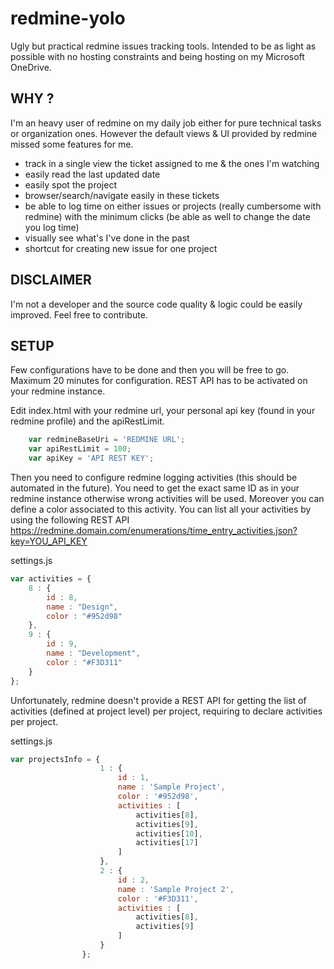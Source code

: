 # redmine-yolo
Ugly but practical redmine issues tracking tools. Intended to be as light as possible with no hosting constraints and being hosting on my Microsoft OneDrive.

## WHY ?
I'm an heavy user of redmine on my daily job either for pure technical tasks or organization ones. However the default views & UI provided by redmine missed some features for me.

* track in a single view the ticket assigned to me & the ones I'm watching
* easily read the last updated date
* easily spot the project
* browser/search/navigate easily in these tickets
* be able to log time on either issues or projects (really cumbersome with redmine) with the minimum clicks (be able as well to change the date you log time)
* visually see what's I've done in the past
* shortcut for creating new issue for one project 

## DISCLAIMER
I'm not a developer and the source code quality & logic could be easily improved. Feel free to contribute.

## SETUP
Few configurations have to be done and then you will be free to go. Maximum 20 minutes for configuration. REST API has to be activated on your redmine instance.

Edit index.html with your redmine url, your personal api key (found in your redmine profile) and the apiRestLimit.
```javascript
	var redmineBaseUri = 'REDMINE URL';
	var apiRestLimit = 100;
	var apiKey = 'API REST KEY';
```


Then you need to configure redmine logging activities (this should be automated in the future). You need to get the exact same ID as in your redmine instance otherwise wrong activities will be used.
Moreover you can define a color associated to this activity.
You can list all your activities by using the following REST API
https://redmine.domain.com/enumerations/time_entry_activities.json?key=YOU_API_KEY

settings.js
```javascript
var activities = { 
	8 : {
		id : 8,
		name : "Design",
		color : "#952d98"
	},
	9 : {
		id : 9,
		name : "Development",
		color : "#F3D311"
	}
};
```

Unfortunately, redmine doesn't provide a REST API for getting the list of activities (defined at project level) per project, requiring to declare activities per project.

settings.js
```javascript
var projectsInfo = {
					1 : {
						id : 1,
						name : 'Sample Project',
						color : '#952d98',
						activities : [ 
							activities[8],
							activities[9],
							activities[10],
							activities[17]
						]
					},
					2 :	{
						id : 2,
						name : 'Sample Project 2',
						color : '#F3D311',
						activities : [ 
							activities[8],
							activities[9]
						]
					}
				};
```


